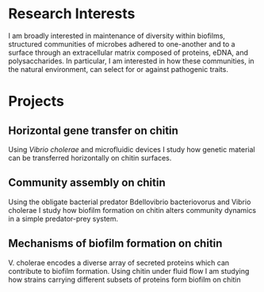 # Research Interests

<p>I am broadly interested in maintenance of diversity within biofilms, structured communities of microbes adhered to one-another and to a surface through an extracellular matrix composed of proteins, eDNA, and polysaccharides. In particular, I am interested in how these communities, in the natural environment, can select for or against pathogenic traits.<p>

# Projects

## Horizontal gene transfer on chitin

Using <em>Vibrio cholerae</em> and microfluidic devices I study how genetic material can be transferred horizontally on chitin surfaces.

## Community assembly on chitin

Using the obligate bacterial predator Bdellovibrio bacteriovorus and Vibrio cholerae I study how biofilm formation on chitin alters community dynamics in a simple predator-prey system.

## Mechanisms of biofilm formation on chitin

V. cholerae encodes a diverse array of secreted proteins which can contribute to biofilm formation. Using chitin under fluid flow I am studying how strains carrying different subsets of proteins form biofilm on chitin
